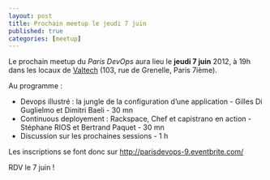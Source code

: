 ```yaml
---
layout: post
title: Prochain meetup le jeudi 7 juin
published: true
categories: [meetup]
---
```


Le prochain meetup du *Paris DevOps* aura lieu le **jeudi 7 juin** 2012, à 19h dans les locaux de [Valtech](http://valtech.fr/fr/index.html) (103, rue de Grenelle, Paris 7ième).

Au programme :

-   Devops illustré : la jungle de la configuration d’une application - Gilles Di Guglielmo et Dimitri Baeli - 30 mn
-   Continuous deployement : Rackspace, Chef et capistrano en action - Stéphane RIOS et Bertrand Paquet - 30 mn
-   Discussion sur les prochaines sessions - 1 h

Les inscriptions se font donc sur <http://parisdevops-9.eventbrite.com/>

RDV le 7 juin !

